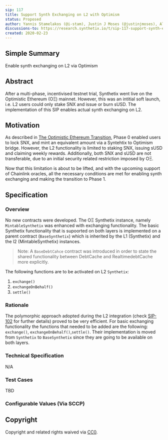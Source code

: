 ```yaml
---
sip: 117
title: Support Synth Exchanging on L2 with Optimism
status: Proposed
author: Yannis Stamelakos (@i-stam), Justin J Moses (@justinjmoses), Alejandro Santander (@ajsantander)
discussions-to: https://research.synthetix.io/t/sip-117-support-synth-exchanging-on-l2-with-optimism/326
created: 2020-02-23
---
```


## Simple Summary

<!--"If you can't explain it simply, you don't understand it well enough." Simply describe the outcome the proposed changes intends to achieve. This should be non-technical and accessible to a casual community member.-->

Enable synth exchanging on L2 via Optimism

## Abstract

<!--A short (~200 word) description of the proposed change, the abstract should clearly describe the proposed change. This is what *will* be done if the SIP is implemented, not *why* it should be done or *how* it will be done. If the SIP proposes deploying a new contract, write, "we propose to deploy a new contract that will do x".-->

After a multi-phase, incentivised testnet trial, Synthetix went live on the Optimistic Ethereum (OΞ) mainnet. However, this was an intitial soft launch, i.e. L2 users could only stake SNX and issue or burn sUSD. The implementation of this SIP enables actual synth exchanging on L2.

## Motivation

<!--This is the problem statement. This is the *why* of the SIP. It should clearly explain *why* the current state of the protocol is inadequate.  It is critical that you explain *why* the change is needed, if the SIP proposes changing how something is calculated, you must address *why* the current calculation is innaccurate or wrong. This is not the place to describe how the SIP will address the issue!-->

As described in [The Optimistic Ethereum Transition](https://blog.synthetix.io/the-optimistic-ethereum-transition), Phase 0 enabled users to lock SNX, and mint an equivalent amount via a Syntehtix to Optimism bridge. However, the L2 functionality is limited to staking SNX, issuing sUSD and claiming weekly rewards. Additionally, both SNX and sUSD are not transferable, due to an initial security related restriction imposed by OΞ.

Now that this limitation is about to be lifted, and with the upcoming support of Chainlink oracles, all the necessary conditions are met for enabling synth exchanging and making the transition to Phase 1.

## Specification

<!--The specification should describe the syntax and semantics of any new feature, there are five sections
1. Overview
2. Rationale
3. Technical Specification
4. Test Cases
5. Configurable Values
-->

### Overview

<!--  -->
<!--This is a high level overview of *how* the SIP will solve the problem. The overview should clearly describe how the new feature will be implemented.-->

No new contracts were developed. The OΞ Synthetix instance, namely `MintableSynthetix` was enhanced with exchanging functionality. The basic Synthetix functionality that is supoorted on both layers is implemented on a parent contract (`BaseSynthetix`) which is inherited by the L1 (Synthetix) and the l2 (MintableSynthetix) instances.

> Note: A `BaseDebtCahce` contract was introduced in order to state the shared functionality between DebtCache and RealtimedebtCache more explicitly.

The following functions are to be activated on L2 `Synthetix`:

1. `exchange() `
2. `exchangeOnBehalf()`
3. `settle()`

### Rationale

<!--This is where you explain the reasoning behind how you propose to solve the problem. Why did you propose to implement the change in this way, what were the considerations and trade-offs. The rationale fleshes out what motivated the design and why particular design decisions were made. It should describe alternate designs that were considered and related work. The rationale may also provide evidence of consensus within the community, and should discuss important objections or concerns raised during discussion.-->

The polymorphic approach adopted during the L2 integration (check [SIP-102](./sip-102.md) for further details) proved to be very efficient. For basic exchanging functionality the functions that needed to be added are the following: `exchange()`, `exchangeOnBehalf()`,`settle()`. Their implementation is moved from `Synthetix` to `BaseSynthetix` since they are going to be available on both layers.

### Technical Specification

<!--The technical specification should outline the public API of the changes proposed. That is, changes to any of the interfaces Synthetix currently exposes or the creations of new ones.-->

N/A

### Test Cases

<!--Test cases for an implementation are mandatory for SIPs but can be included with the implementation..-->

TBD

### Configurable Values (Via SCCP)

<!--Please list all values configurable via SCCP under this implementation.-->

## Copyright

Copyright and related rights waived via [CC0](https://creativecommons.org/publicdomain/zero/1.0/).
